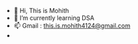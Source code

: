 - 👋 Hi, This is Mohith
- 🌱 I’m currently learning DSA
- 📫 Gmail : this.is.mohith4124@gmail.com
- 
<!---
- 👀 I’m interested in ...
- 💞️ I’m looking to collaborate on ...
Mohith-Chilakala/Mohith-Chilakala is a ✨ special ✨ repository because its `README.md` (this file) appears on your GitHub profile.
You can click the Preview link to take a look at your changes.
--->
